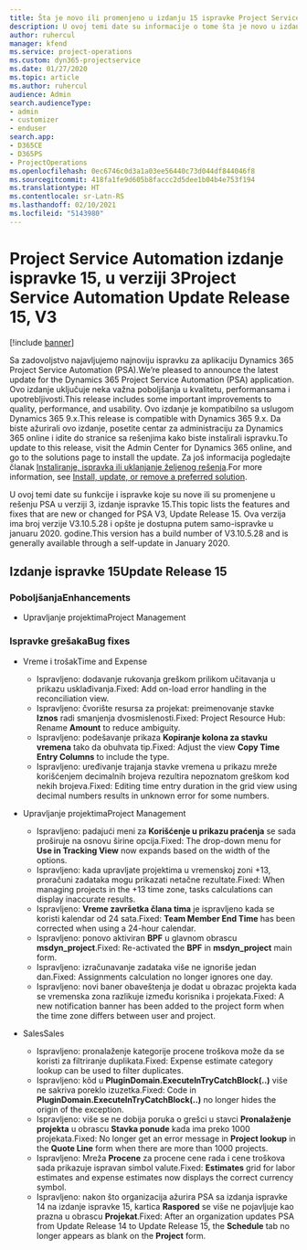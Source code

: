 ```yaml
---
title: Šta je novo ili promenjeno u izdanju 15 ispravke Project Service Automation verzije 3
description: U ovoj temi date su informacije o tome šta je novo u izdanju ispravke 15 za Project Service Automation u verziji 3.
author: ruhercul
manager: kfend
ms.service: project-operations
ms.custom: dyn365-projectservice
ms.date: 01/27/2020
ms.topic: article
ms.author: ruhercul
audience: Admin
search.audienceType:
- admin
- customizer
- enduser
search.app:
- D365CE
- D365PS
- ProjectOperations
ms.openlocfilehash: 0ec6746c0d3a1a03ee56440c73d044df844046f8
ms.sourcegitcommit: 418fa1fe9d605b8faccc2d5dee1b04b4e753f194
ms.translationtype: HT
ms.contentlocale: sr-Latn-RS
ms.lasthandoff: 02/10/2021
ms.locfileid: "5143980"
---
```

# <a name="project-service-automation-update-release-15-v3"></a><span data-ttu-id="2fae5-103">Project Service Automation izdanje ispravke 15, u verziji 3</span><span class="sxs-lookup"><span data-stu-id="2fae5-103">Project Service Automation Update Release 15, V3</span></span>

[!include [banner](../includes/psa-now-project-operations.md)]

<span data-ttu-id="2fae5-104">Sa zadovoljstvo najavljujemo najnoviju ispravku za aplikaciju Dynamics 365 Project Service Automation (PSA).</span><span class="sxs-lookup"><span data-stu-id="2fae5-104">We’re pleased to announce the latest update for the Dynamics 365 Project Service Automation (PSA) application.</span></span> <span data-ttu-id="2fae5-105">Ovo izdanje uključuje neka važna poboljšanja u kvalitetu, performansama i upotrebljivosti.</span><span class="sxs-lookup"><span data-stu-id="2fae5-105">This release includes some important improvements to quality, performance, and usability.</span></span> <span data-ttu-id="2fae5-106">Ovo izdanje je kompatibilno sa uslugom Dynamics 365 9.x.</span><span class="sxs-lookup"><span data-stu-id="2fae5-106">This release is compatible with Dynamics 365 9.x.</span></span> <span data-ttu-id="2fae5-107">Da biste ažurirali ovo izdanje, posetite centar za administraciju za Dynamics 365 online i idite do stranice sa rešenjima kako biste instalirali ispravku.</span><span class="sxs-lookup"><span data-stu-id="2fae5-107">To update to this release, visit the Admin Center for Dynamics 365 online, and go to the solutions page to install the update.</span></span> <span data-ttu-id="2fae5-108">Za još informacija pogledajte članak [Instaliranje, ispravka ili uklanjanje željenog rešenja](https://docs.microsoft.com/power-platform/admin/install-remove-preferred-solution).</span><span class="sxs-lookup"><span data-stu-id="2fae5-108">For more information, see [Install, update, or remove a preferred solution](https://docs.microsoft.com/power-platform/admin/install-remove-preferred-solution).</span></span>

<span data-ttu-id="2fae5-109">U ovoj temi date su funkcije i ispravke koje su nove ili su promenjene u rešenju PSA u verziji 3, izdanje ispravke 15.</span><span class="sxs-lookup"><span data-stu-id="2fae5-109">This topic lists the features and fixes that are new or changed for PSA V3, Update Release 15.</span></span> <span data-ttu-id="2fae5-110">Ova verzija ima broj verzije V3.10.5.28 i opšte je dostupna putem samo-ispravke u januaru 2020. godine.</span><span class="sxs-lookup"><span data-stu-id="2fae5-110">This version has a build number of V3.10.5.28 and is generally available through a self-update in January 2020.</span></span>

## <a name="update-release-15"></a><span data-ttu-id="2fae5-111">Izdanje ispravke 15</span><span class="sxs-lookup"><span data-stu-id="2fae5-111">Update Release 15</span></span> 

### <a name="enhancements"></a><span data-ttu-id="2fae5-112">Poboljšanja</span><span class="sxs-lookup"><span data-stu-id="2fae5-112">Enhancements</span></span>

- <span data-ttu-id="2fae5-113">Upravljanje projektima</span><span class="sxs-lookup"><span data-stu-id="2fae5-113">Project Management</span></span>

### <a name="bug-fixes"></a><span data-ttu-id="2fae5-114">Ispravke grešaka</span><span class="sxs-lookup"><span data-stu-id="2fae5-114">Bug fixes</span></span>

- <span data-ttu-id="2fae5-115">Vreme i trošak</span><span class="sxs-lookup"><span data-stu-id="2fae5-115">Time and Expense</span></span>

  - <span data-ttu-id="2fae5-116">Ispravljeno: dodavanje rukovanja greškom prilikom učitavanja u prikazu usklađivanja.</span><span class="sxs-lookup"><span data-stu-id="2fae5-116">Fixed: Add on-load error handling in the reconciliation view.</span></span>
  - <span data-ttu-id="2fae5-117">Ispravljeno: čvorište resursa za projekat: preimenovanje stavke **Iznos** radi smanjenja dvosmislenosti.</span><span class="sxs-lookup"><span data-stu-id="2fae5-117">Fixed: Project Resource Hub: Rename **Amount** to reduce ambiguity.</span></span>
  - <span data-ttu-id="2fae5-118">Ispravljeno: podešavanje prikaza **Kopiranje kolona za stavku vremena** tako da obuhvata tip.</span><span class="sxs-lookup"><span data-stu-id="2fae5-118">Fixed: Adjust the view **Copy Time Entry Columns** to include the type.</span></span>
  - <span data-ttu-id="2fae5-119">Ispravljeno: uređivanje trajanja stavke vremena u prikazu mreže korišćenjem decimalnih brojeva rezultira nepoznatom greškom kod nekih brojeva.</span><span class="sxs-lookup"><span data-stu-id="2fae5-119">Fixed: Editing time entry duration in the grid view using decimal numbers results in unknown error for some numbers.</span></span>

- <span data-ttu-id="2fae5-120">Upravljanje projektima</span><span class="sxs-lookup"><span data-stu-id="2fae5-120">Project Management</span></span>

  - <span data-ttu-id="2fae5-121">Ispravljeno: padajući meni za **Korišćenje u prikazu praćenja** se sada proširuje na osnovu širine opcija.</span><span class="sxs-lookup"><span data-stu-id="2fae5-121">Fixed: The drop-down menu for **Use in Tracking View** now expands based on the width of the options.</span></span>
  - <span data-ttu-id="2fae5-122">Ispravljeno: kada upravljate projektima u vremenskoj zoni +13, proračuni zadataka mogu prikazati netačne rezultate.</span><span class="sxs-lookup"><span data-stu-id="2fae5-122">Fixed: When managing projects in the +13 time zone, tasks calculations can display inaccurate results.</span></span>
  - <span data-ttu-id="2fae5-123">Ispravljeno: **Vreme završetka člana tima** je ispravljeno kada se koristi kalendar od 24 sata.</span><span class="sxs-lookup"><span data-stu-id="2fae5-123">Fixed: **Team Member End Time** has been corrected when using a 24-hour calendar.</span></span>
  - <span data-ttu-id="2fae5-124">Ispravljeno: ponovo aktiviran **BPF** u glavnom obrascu **msdyn_project**.</span><span class="sxs-lookup"><span data-stu-id="2fae5-124">Fixed: Re-activated the **BPF** in **msdyn_project** main form.</span></span>
  - <span data-ttu-id="2fae5-125">Ispravljeno: izračunavanje zadataka više ne ignoriše jedan dan.</span><span class="sxs-lookup"><span data-stu-id="2fae5-125">Fixed: Assignments calculation no longer ignores one day.</span></span>
  - <span data-ttu-id="2fae5-126">Ispravljeno: novi baner obaveštenja je dodat u obrazac projekta kada se vremenska zona razlikuje između korisnika i projekata.</span><span class="sxs-lookup"><span data-stu-id="2fae5-126">Fixed: A new notification banner has been added to the project form when the time zone differs between user and project.</span></span>

- <span data-ttu-id="2fae5-127">Sales</span><span class="sxs-lookup"><span data-stu-id="2fae5-127">Sales</span></span>

  - <span data-ttu-id="2fae5-128">Ispravljeno: pronalaženje kategorije procene troškova može da se koristi za filtriranje duplikata.</span><span class="sxs-lookup"><span data-stu-id="2fae5-128">Fixed: Expense estimate category lookup can be used to filter duplicates.</span></span>
  - <span data-ttu-id="2fae5-129">Ispravljeno: kôd u **PluginDomain.ExecuteInTryCatchBlock(..)** više ne sakriva poreklo izuzetka.</span><span class="sxs-lookup"><span data-stu-id="2fae5-129">Fixed: Code in **PluginDomain.ExecuteInTryCatchBlock(..)** no longer hides the origin of the exception.</span></span>
  - <span data-ttu-id="2fae5-130">Ispravljeno: više se ne dobija poruka o grešci u stavci **Pronalaženje projekta** u obrascu **Stavka ponude** kada ima preko 1000 projekata.</span><span class="sxs-lookup"><span data-stu-id="2fae5-130">Fixed: No longer get an error message in **Project lookup** in the **Quote Line** form when there are more than 1000 projects.</span></span>
  - <span data-ttu-id="2fae5-131">Ispravljeno: Mreža **Procene** za procene cene rada i cene troškova sada prikazuje ispravan simbol valute.</span><span class="sxs-lookup"><span data-stu-id="2fae5-131">Fixed: **Estimates** grid for labor estimates and expense estimates now displays the correct currency symbol.</span></span>
  - <span data-ttu-id="2fae5-132">Ispravljeno: nakon što organizacija ažurira PSA sa izdanja ispravke 14 na izdanje ispravke 15, kartica **Raspored** se više ne pojavljuje kao prazna u obrascu **Projekat**.</span><span class="sxs-lookup"><span data-stu-id="2fae5-132">Fixed: After an organization updates PSA from Update Release 14 to Update Release 15, the **Schedule** tab no longer appears as blank on the **Project** form.</span></span>
